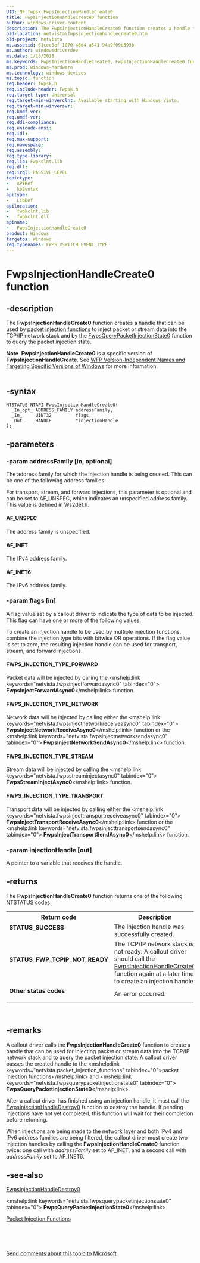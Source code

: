 ```yaml
---
UID: NF:fwpsk.FwpsInjectionHandleCreate0
title: FwpsInjectionHandleCreate0 function
author: windows-driver-content
description: The FwpsInjectionHandleCreate0 function creates a handle that can be used by packet injection functions to inject packet or stream data into the TCP/IP network stack and by the FwpsQueryPacketInjectionState0 function to query the packet injection state.Note  FwpsInjectionHandleCreate0 is a specific version of FwpsInjectionHandleCreate. See WFP Version-Independent Names and Targeting Specific Versions of Windows for more information.
old-location: netvista\fwpsinjectionhandlecreate0.htm
old-project: netvista
ms.assetid: 61cee8ef-1070-46d4-a541-94a9f09b593b
ms.author: windowsdriverdev
ms.date: 1/18/2018
ms.keywords: FwpsInjectionHandleCreate0, FwpsInjectionHandleCreate0 function [Network Drivers Starting with Windows Vista], fwpsk/FwpsInjectionHandleCreate0, netvista.fwpsinjectionhandlecreate0, wfp_ref_2_funct_3_fwps_I_24f21d21-bf9c-4f77-9630-2c589b18aca4.xml
ms.prod: windows-hardware
ms.technology: windows-devices
ms.topic: function
req.header: fwpsk.h
req.include-header: Fwpsk.h
req.target-type: Universal
req.target-min-winverclnt: Available starting with Windows Vista.
req.target-min-winversvr: 
req.kmdf-ver: 
req.umdf-ver: 
req.ddi-compliance: 
req.unicode-ansi: 
req.idl: 
req.max-support: 
req.namespace: 
req.assembly: 
req.type-library: 
req.lib: Fwpkclnt.lib
req.dll: 
req.irql: PASSIVE_LEVEL
topictype:
-	APIRef
-	kbSyntax
apitype:
-	LibDef
apilocation:
-	fwpkclnt.lib
-	fwpkclnt.dll
apiname:
-	FwpsInjectionHandleCreate0
product: Windows
targetos: Windows
req.typenames: FWPS_VSWITCH_EVENT_TYPE
---
```


# FwpsInjectionHandleCreate0 function


## -description


The 
  <b>FwpsInjectionHandleCreate0</b> function creates a handle that can be used by 
  <a href="https://msdn.microsoft.com/en-us/library/windows/hardware/ff545018">packet injection functions</a> to inject
  packet or stream data into the TCP/IP network stack and by the 
  <a href="..\fwpsk\nf-fwpsk-fwpsquerypacketinjectionstate0.md">FwpsQueryPacketInjectionState0</a> function to query the packet injection state.
<div class="alert"><b>Note</b>  <b>FwpsInjectionHandleCreate0</b> is a specific version of <b>FwpsInjectionHandleCreate</b>. See <a href="https://msdn.microsoft.com/FBDF53E5-F7DE-4DEB-AC18-6D2BB59FE670">WFP Version-Independent Names and Targeting Specific Versions of Windows</a> for more information.</div><div> </div>

## -syntax


````
NTSTATUS NTAPI FwpsInjectionHandleCreate0(
  _In_opt_ ADDRESS_FAMILY addressFamily,
  _In_     UINT32         flags,
  _Out_    HANDLE         *injectionHandle
);
````


## -parameters




### -param addressFamily [in, optional]

The address family for which the injection handle is being created. This can be one of the
     following address families:
     



For transport, stream, and forward injections, this parameter is optional and can be set to
     AF_UNSPEC, which indicates an unspecified address family. This value is defined in 
     Ws2def.h.


#### AF_UNSPEC

The address family is unspecified.


#### AF_INET

The IPv4 address family.


#### AF_INET6

The IPv6 address family.


### -param flags [in]

A flag value set by a callout driver to indicate the type of data to be injected. This flag can have
     one or more of the following values: 
     



 To create an injection handle to be used by multiple injection functions, combine the
     injection type bits with bitwise OR operations. If the flag value is set to zero, the resulting
     injection handle can be used for transport, stream, and forward injections.


#### FWPS_INJECTION_TYPE_FORWARD

Packet data will be injected by calling the 
       <mshelp:link keywords="netvista.fwpsinjectforwardasync0" tabindex="0"><b>
       FwpsInjectForwardAsync0</b></mshelp:link> function.


#### FWPS_INJECTION_TYPE_NETWORK

Network data will be injected by calling either the 
       <mshelp:link keywords="netvista.fwpsinjectnetworkreceiveasync0" tabindex="0"><b>
       FwpsInjectNetworkReceiveAsync0</b></mshelp:link> function or the 
       <mshelp:link keywords="netvista.fwpsinjectnetworksendasync0" tabindex="0"><b>
       FwpsInjectNetworkSendAsync0</b></mshelp:link> function.


#### FWPS_INJECTION_TYPE_STREAM

Stream data will be injected by calling the 
       <mshelp:link keywords="netvista.fwpsstreaminjectasync0" tabindex="0"><b>
       FwpsStreamInjectAsync0</b></mshelp:link> function.


#### FWPS_INJECTION_TYPE_TRANSPORT

Transport data will be injected by calling either the 
       <mshelp:link keywords="netvista.fwpsinjecttransportreceiveasync0" tabindex="0"><b>
       FwpsInjectTransportReceiveAsync0</b></mshelp:link> function or the 
       <mshelp:link keywords="netvista.fwpsinjecttransportsendasync0" tabindex="0"><b>
       FwpsInjectTransportSendAsync0</b></mshelp:link> function.


### -param injectionHandle [out]

A pointer to a variable that receives the handle.


## -returns


The 
     <b>FwpsInjectionHandleCreate0</b> function returns one of the following NTSTATUS codes.
<table>
<tr>
<th>Return code</th>
<th>Description</th>
</tr>
<tr>
<td width="40%">
<dl>
<dt><b>STATUS_SUCCESS</b></dt>
</dl>
</td>
<td width="60%">
The injection handle was successfully created.

</td>
</tr>
<tr>
<td width="40%">
<dl>
<dt><b>STATUS_FWP_TCPIP_NOT_READY</b></dt>
</dl>
</td>
<td width="60%">
The TCP/IP network stack is not ready. A callout driver should call the 
       <a href="..\fwpsk\nf-fwpsk-fwpsinjectionhandlecreate0.md">FwpsInjectionHandleCreate0</a> function again at a later time to create an injection handle.

</td>
</tr>
<tr>
<td width="40%">
<dl>
<dt><b>Other status codes</b></dt>
</dl>
</td>
<td width="60%">
An error occurred.

</td>
</tr>
</table> 



## -remarks


A callout driver calls the 
    <b>FwpsInjectionHandleCreate0</b> function to create a handle that can be used for injecting packet or
    stream data into the TCP/IP network stack and to query the packet injection state. A callout driver
    passes the created handle to the 
    <mshelp:link keywords="netvista.packet_injection_functions" tabindex="0">packet injection
    functions</mshelp:link> and 
    <mshelp:link keywords="netvista.fwpsquerypacketinjectionstate0" tabindex="0"><b>
    FwpsQueryPacketInjectionState0</b></mshelp:link>.

After a callout driver has finished using an injection handle, it must call the 
    <a href="..\fwpsk\nf-fwpsk-fwpsinjectionhandledestroy0.md">FwpsInjectionHandleDestroy0</a> function to destroy the handle. If pending injections have not yet
    completed, this function will wait for their completion before returning.

When injections are being made to the network layer and both IPv4 and IPv6 address families are being
    filtered, the callout driver must create two injection handles by calling the 
    <b>FwpsInjectionHandleCreate0</b> function twice: one call with 
    <i>addressFamily</i> set to AF_INET, and a second call with 
    <i>addressFamily</i> set to AF_INET6.



## -see-also

<a href="..\fwpsk\nf-fwpsk-fwpsinjectionhandledestroy0.md">FwpsInjectionHandleDestroy0</a>

<mshelp:link keywords="netvista.fwpsquerypacketinjectionstate0" tabindex="0"><b>
   FwpsQueryPacketInjectionState0</b></mshelp:link>

<a href="https://msdn.microsoft.com/en-us/library/windows/hardware/ff545018">Packet Injection Functions</a>

 

 

<a href="mailto:wsddocfb@microsoft.com?subject=Documentation%20feedback [netvista\netvista]:%20FwpsInjectionHandleCreate0 function%20 RELEASE:%20(1/18/2018)&amp;body=%0A%0APRIVACY STATEMENT%0A%0AWe use your feedback to improve the documentation. We don't use your email address for any other purpose, and we'll remove your email address from our system after the issue that you're reporting is fixed. While we're working to fix this issue, we might send you an email message to ask for more info. Later, we might also send you an email message to let you know that we've addressed your feedback.%0A%0AFor more info about Microsoft's privacy policy, see http://privacy.microsoft.com/en-us/default.aspx." title="Send comments about this topic to Microsoft">Send comments about this topic to Microsoft</a>

